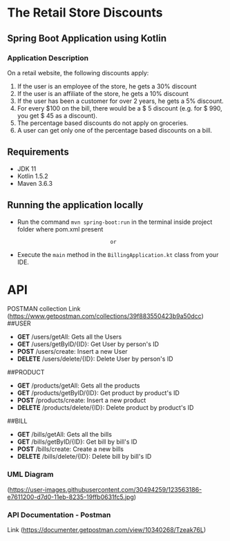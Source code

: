 # The Retail Store Discounts
## Spring Boot Application using Kotlin

### Application Description
On a retail website, the following discounts apply:
1. If the user is an employee of the store, he gets a 30% discount
2. If the user is an affiliate of the store, he gets a 10% discount
3. If the user has been a customer for over 2 years, he gets a 5% discount.
4. For every $100 on the bill, there would be a $ 5 discount (e.g. for $ 990, you get $ 45
   as a discount).
5. The percentage based discounts do not apply on groceries.
6. A user can get only one of the percentage based discounts on a bill.

## Requirements
- JDK 11
- Kotlin 1.5.2
- Maven  3.6.3
## Running the application locally
- Run the command `mvn spring-boot:run` in the terminal inside project folder where pom.xml present

                                    or
  
- Execute the `main` method in the `BillingApplication.kt` class from your IDE.

# API
 POSTMAN collection Link
 (https://www.getpostman.com/collections/39f883550423b9a50dcc)
##USER
* **GET** /users/getAll: Gets all the Users
* **GET** /users/getByID/{ID}: Get User by person's ID
* **POST** /users/create: Insert a new User
* **DELETE** /users/delete/{ID}: Delete User by person's ID

##PRODUCT
* **GET** /products/getAll: Gets all the products
* **GET** /products/getByID/{ID}: Get product by product's ID
* **POST** /products/create: Insert a new product
* **DELETE** /products/delete/{ID}: Delete product by product's ID

##BILL
* **GET** /bills/getAll: Gets all the bills
* **GET** /bills/getByID/{ID}: Get bill by bill's ID
* **POST** /bills/create: Create a new bills
* **DELETE** /bills/delete/{ID}: Delete bill by bill's ID

### UML Diagram
(https://user-images.githubusercontent.com/30494259/123563186-e7611200-d7d0-11eb-8235-19ffb0631fc5.jpg)
### API Documentation - Postman
Link (https://documenter.getpostman.com/view/10340268/Tzeak76L)


